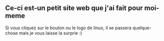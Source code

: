 ## Ce-ci est-un petit site web que j'ai fait pour moi-meme
Si vous cliquez sur le bouton ou le logo de linux, il se passera quelque-chose mais je vous laisse la surprie :)
